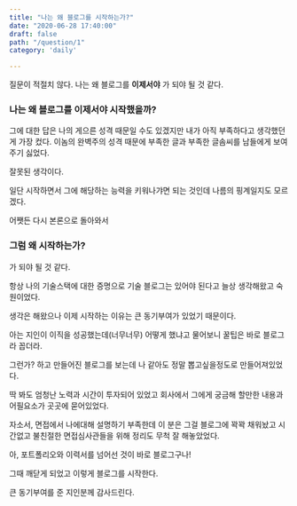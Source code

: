 ```yaml
---
title: "나는 왜 블로그를 시작하는가?"
date: "2020-06-28 17:40:00"
draft: false
path: "/question/1"
category: 'daily'

---
```


질문이 적절치 않다.
나는 왜 블로그를 **이제서야** 가 되야 될 것 같다.

### 나는 왜 블로그를 이제서야 시작했을까?

그에 대한 답은 나의 게으른 성격 때문일 수도 있겠지만
내가 아직 부족하다고 생각했던게 가장 컸다.
이놈의 완벽주의 성격 때문에 부족한 글과 부족한 글솜씨를 남들에게 보여주기 싫었다.

잘못된 생각이다.

일단 시작하면서 그에 해당하는 능력을 키워나갸면 되는 것인데
나름의 핑계일지도 모르겠다.

어쨋든 다시 본론으로 돌아와서

### 그럼 왜 시작하는가?

가 되야 될 것 같다.

항상 나의 기술스택에 대한 증명으로 기술 블로그는 있어야 된다고 늘상 생각해왔고 숙원이었다.

생각은 해왔으나 이제 시작하는 이유는 큰 동기부여가 있었기 때문이다.

아는 지인이 이직을 성공했는데(너무너무) 어떻게 했냐고 물어보니
꿀팁은 바로 블로그라 꼽더라.

그런가? 하고 만들어진 블로그를 보는데
나 같아도 정말 뽑고싶을정도로 만들어져있었다.

딱 봐도 엄청난 노력과 시간이 투자되어 있었고 회사에서 그에게 궁금해 할만한 내용과 어필요소가 곳곳에 묻어있었다.

자소서, 면접에서 나에대해 설명하기 부족한데 이 분은 그걸 블로그에 꽉꽉 채워놨고 시간없고 불친절한 면접심사관들을 위해 정리도 무척 잘 해놓았었다.

아, 포트폴리오와 이력서를 넘어선 것이 바로 블로그구나!

그때 깨닫게 되었고 이렇게 블로그를 시작한다.

큰 동기부여를 준 지인분께 감사드린다.
